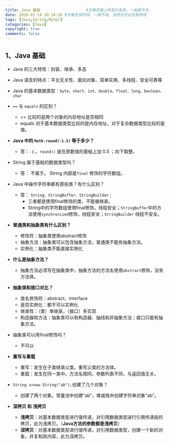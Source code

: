 ```yaml
---
title: Java 基础                    #文章页面上的显示名称，一般是中文
date: 2020-01-14 19:14:16 #文章生成时间，一般不改，当然也可以任意修改
tags: [Java,Spring,MySql]
categories: [Java]
copyright: true
comments: false
---
```




## 1、Java 基础

* Java 的三大特性：封装、继承、多态
* Java 语言的特点：平台无关性、面向对象、简单实用、多线程、安全可靠等
* Java 的基本数据类型：`byte、short、int、double、float、long、boolean、char`
* `==` 与 `equals` 的区别？
  * == 比较的是两个对象的内存地址是否相同
  * equals 对于基本数据类型比较的是内存地址，对于复杂数据类型比较的是值。
* **Java 中的 `Math.round(-1.5)` 等于多少？**
  * 答：`-1`  。`round()` 是在原数值的基础上加 0.5 ；向下取整。
* String 属于基础的数据类型吗？
  * 答： 不属于。 String 内部是`final` 修饰的字符数组。
* Java 中操作字符串都有那些类？有什么区别？
  * 答： `String、StringBuffer、StringBuilder` ; 
    * 三者都是使用final修饰的类，不能被继承。
    * String中的字符数组使用final修饰，线程安全；`StringBuffer`中的方法使用`synchronized`修饰，线程安全；`StringBuilder` 线程不安全。
* **普通类和抽象类有什么区别？**
  * 修饰符：抽象类使用abstract修饰
  * 抽象方法：抽象类可以包含抽象方法，普通类不能有抽象方法。
  * 实例化：抽象类不能直接实例化
* **什么是抽象方法？**
  * 抽象方法必须写在抽象类中，抽象方法的方法名使用`abstract`修饰，没有方法体。
* **抽象类和接口对比？**
  * 类名修饰符：abstract、interface
  * 是否实例化：都不可以实例化
  * 继承性：（类）单继承，（接口）多实现
  * 构造器和方法：抽象类可以有构造器、抽线和非抽象方法；接口只能有抽象方法。
* 抽象类可以用final修饰吗？     
  * 不可以
* **重写与重载**
  * 重写：发生在子类继承父类。重写父类的方法体。
  * 重载：发生在同一类中。方法名相同，参数列表不同，与返回值无关。

* `String s=new String("ab");`创建了几个对象？
  * 创建了两个对象。常量池中创建“ab”，堆或栈中创建字符串对象“ab”。
* **深拷贝 和 浅拷贝**
  * **浅拷贝**：对基本数据类型进行值传递，对引用数据类型进行引用传递般的拷贝，此为浅拷贝。（**Java方法的参数都是浅拷贝**）
  * **深拷贝**：对基本数据类型进行值传递，对引用数据类型，创建一个新的对象，并复制其内容，此为深拷贝。
